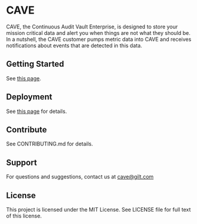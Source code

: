 # CAVE

CAVE, the Continuous Audit Vault Enterprise, is designed to store your mission critical data and alert you when things are not what they should be. In a nutshell, the CAVE customer pumps metric data into CAVE and receives notifications about events that are detected in this data.

## Getting Started
See [this page](getting-started.md).

## Deployment
See [this page](deployment.md) for details.

## Contribute
See CONTRIBUTING.md for details.

## Support
For questions and suggestions, contact us at cave@gilt.com

## License
This project is licensed under the MIT License. See LICENSE file for full text of this license.
